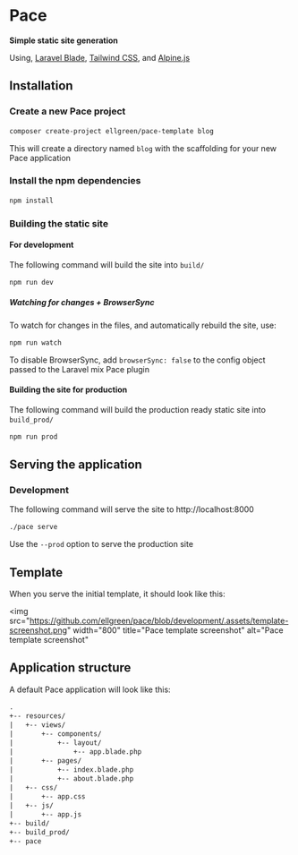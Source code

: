 # Pace

**Simple static site generation**

Using, [Laravel Blade](https://laravel.com/docs/7.x/blade),
       [Tailwind CSS](https://tailwindcss.com), and
       [Alpine.js](https://github.com/alpinejs/alpine)

## Installation

### Create a new Pace project

```bash
composer create-project ellgreen/pace-template blog
```

This will create a directory named `blog` with the scaffolding for your new Pace application

### Install the npm dependencies

```bash
npm install
```

### Building the static site

#### For development

The following command will build the site into `build/`

```bash
npm run dev
```

##### Watching for changes + BrowserSync

To watch for changes in the files, and automatically rebuild the site, use:

```bash
npm run watch
```

To disable BrowserSync, add `browserSync: false` to the config object passed to the Laravel mix Pace plugin

#### Building the site for production

The following command will build the production ready static site into `build_prod/`

```bash
npm run prod
```

## Serving the application

### Development

The following command will serve the site to http://localhost:8000

```bash
./pace serve
```

Use the `--prod` option to serve the production site

## Template

When you serve the initial template, it should look like this:

<img
    src="https://github.com/ellgreen/pace/blob/development/.assets/template-screenshot.png" width="800"
    title="Pace template screenshot"
    alt="Pace template screenshot"
>

## Application structure

A default Pace application will look like this:

```
.
+-- resources/
|   +-- views/
|       +-- components/
|           +-- layout/
|               +-- app.blade.php
|       +-- pages/
|           +-- index.blade.php
|           +-- about.blade.php
|   +-- css/
|       +-- app.css
|   +-- js/
|       +-- app.js
+-- build/
+-- build_prod/    
+-- pace
```

